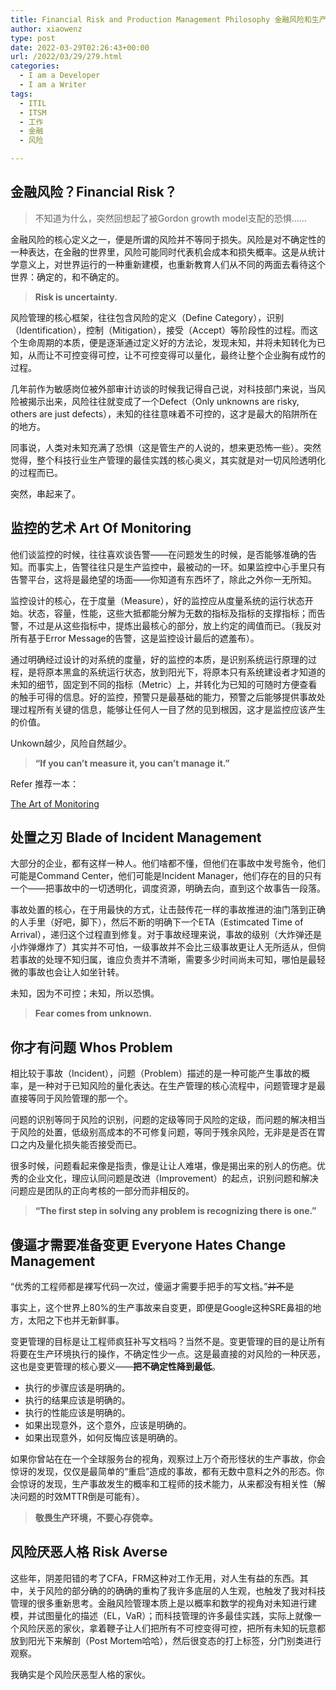 ```yaml
---
title: Financial Risk and Production Management Philosophy 金融风险和生产运维管理哲学
author: xiaowenz
type: post
date: 2022-03-29T02:26:43+00:00
url: /2022/03/29/279.html
categories:
  - I am a Developer
  - I am a Writer
tags:
  - ITIL
  - ITSM
  - 工作
  - 金融
  - 风险

---
```

## **金融风险？Financial Risk？**

<blockquote class="wp-block-quote">
  <p>
    不知道为什么，突然回想起了被Gordon growth model支配的恐惧……
  </p>
</blockquote>

金融风险的核心定义之一，便是所谓的风险并不等同于损失。风险是对不确定性的一种表达，在金融的世界里，风险可能同时代表机会成本和损失概率。这是从统计学意义上，对世界运行的一种重新建模，也重新教育人们从不同的两面去看待这个世界：确定的，和不确定的。

<blockquote class="wp-block-quote">
  <p>
    <strong>Risk is uncertainty.</strong>
  </p>
</blockquote>

风险管理的核心框架，往往包含风险的定义（Define Category），识别（Identification），控制（Mitigation），接受（Accept）等阶段性的过程。而这个生命周期的本质，便是逐渐通过定义好的方法论，发现未知，并将未知转化为已知，从而让不可控变得可控，让不可控变得可以量化，最终让整个企业胸有成竹的过程。

几年前作为敏感岗位被外部审计访谈的时候我记得自己说，对科技部门来说，当风险被揭示出来，风险往往就变成了一个Defect（Only unknowns are risky, others are just defects），未知的往往意味着不可控的，这才是最大的陷阱所在的地方。

同事说，人类对未知充满了恐惧（这是管生产的人说的，想来更恐怖一些）。突然觉得，整个科技行业生产管理的最佳实践的核心奥义，其实就是对一切风险透明化的过程而已。

突然，串起来了。

## **监控的艺术 Art Of Monitoring**

他们谈监控的时候，往往喜欢谈告警——在问题发生的时候，是否能够准确的告知。而事实上，告警往往只是生产监控中，最被动的一环。如果监控中心手里只有告警平台，这将是最绝望的场面——你知道有东西坏了，除此之外你一无所知。

监控设计的核心，在于度量（Measure），好的监控应从度量系统的运行状态开始。状态，容量，性能，这些大抵都能分解为无数的指标及指标的支撑指标；而告警，不过是从这些指标中，提炼出最核心的部分，放上约定的阈值而已。（我反对所有基于Error Message的告警，这是监控设计最后的遮羞布）。

通过明确经过设计的对系统的度量，好的监控的本质，是识别系统运行原理的过程，是将原本黑盒的系统运行状态，放到阳光下，将原本只有系统建设者才知道的未知的细节，固定到不同的指标（Metric）上，并转化为已知的可随时方便查看的触手可得的信息。好的监控，预警只是最基础的能力，预警之后能够提供事故处理过程所有关键的信息，能够让任何人一目了然的见到根因，这才是监控应该产生的价值。

Unkown越少，风险自然越少。

<blockquote class="wp-block-quote">
  <p>
    <strong>“If you can&#8217;t measure it, you can&#8217;t manage it.”</strong>
  </p>
</blockquote>

Refer 推荐一本：

[The Art of Monitoring][1]

## 处置之刃 Blade of Incident Management

大部分的企业，都有这样一种人。他们啥都不懂，但他们在事故中发号施令，他们可能是Command Center，他们可能是Incident Manager，他们存在的目的只有一个——把事故中的一切透明化，调度资源，明确去向，直到这个故事告一段落。

事故处置的核心，在于用最快的方式，让击鼓传花一样的事故推进的油门落到正确的人手里（好吧，脚下），然后不断的明确下一个ETA（Estimcated Time of Arrival），递归这个过程直到修复。对于事故经理来说，事故的级别（大炸弹还是小炸弹爆炸了）其实并不可怕，一级事故并不会比三级事故更让人无所适从，但倘若事故的处理不知归属，谁应负责并不清晰，需要多少时间尚未可知，哪怕是最轻微的事故也会让人如坐针转。

未知，因为不可控；未知，所以恐惧。

<blockquote class="wp-block-quote">
  <p>
    <strong>Fear comes from unknown.</strong>
  </p>
</blockquote>

## **你才有问题 Whos Problem**

相比较于事故（Incident），问题（Problem）描述的是一种可能产生事故的概率，是一种对于已知风险的量化表达。在生产管理的核心流程中，问题管理才是最直接等同于风险管理的那一个。

问题的识别等同于风险的识别，问题的定级等同于风险的定级，而问题的解决相当于风险的处置，低级别高成本的不可修复问题，等同于残余风险，无非是是否在胃口之内及量化损失能否接受而已。

很多时候，问题看起来像是指责，像是让让人难堪，像是揭出来的别人的伤疤。优秀的企业文化，理应认同问题是改进（Improvement）的起点，识别问题和解决问题应是团队的正向考核的一部分而非相反的。

<blockquote class="wp-block-quote">
  <p>
    <strong>“The first step in solving any problem is recognizing there is one.”</strong>
  </p>
</blockquote>

## **傻逼才需要准备变更 Everyone Hates Change Management**

“优秀的工程师都是裸写代码一次过，傻逼才需要手把手的写文档。”<s>并不是</s>

事实上，这个世界上80%的生产事故来自变更，即便是Google这种SRE鼻祖的地方，太阳之下也并无新鲜事。

变更管理的目标是让工程师疯狂补写文档吗？当然不是。变更管理的目的是让所有将要在生产环境执行的操作，不确定性少一点。这是最直接的对风险的一种厌恶，这也是变更管理的核心要义——**把不确定性降到最低**。

  * 执行的步骤应该是明确的。
  * 执行的结果应该是明确的。
  * 执行的性能应该是明确的。
  * 如果出现意外，这个意外，应该是明确的。
  * 如果出现意外，如何反悔应该是明确的。

如果你曾站在在一个全球服务台的视角，观察过上万个奇形怪状的生产事故，你会惊讶的发现，仅仅是最简单的“重启”造成的事故，都有无数中意料之外的形态。你会惊讶的发现，生产事故发生的概率和工程师的技术能力，从来都没有相关性（解决问题的时效MTTR倒是可能有）。

<blockquote class="wp-block-quote">
  <p>
    <strong>敬畏生产环境，不要心存侥幸。</strong>
  </p>
</blockquote>

## **风险厌恶人格 Risk Averse**

这些年，阴差阳错的考了CFA，FRM这种对工作无用，对人生有益的东西。其中，关于风险的部分确的的确确的重构了我许多底层的人生观，也触发了我对科技管理的很多重新思考。金融风险管理本质上是以概率和数学的视角对未知进行建模，并试图量化的描述（EL，VaR）；而科技管理的许多最佳实践，实际上就像一个风险厌恶的家伙，拿着鞭子让人们把所有不可控变得可控，把所有未知的玩意都放到阳光下来解剖（Post Mortem哈哈），然后很变态的打上标签，分门别类进行观察。

我确实是个风险厌恶型人格的家伙。

 [1]: https://artofmonitoring.com/